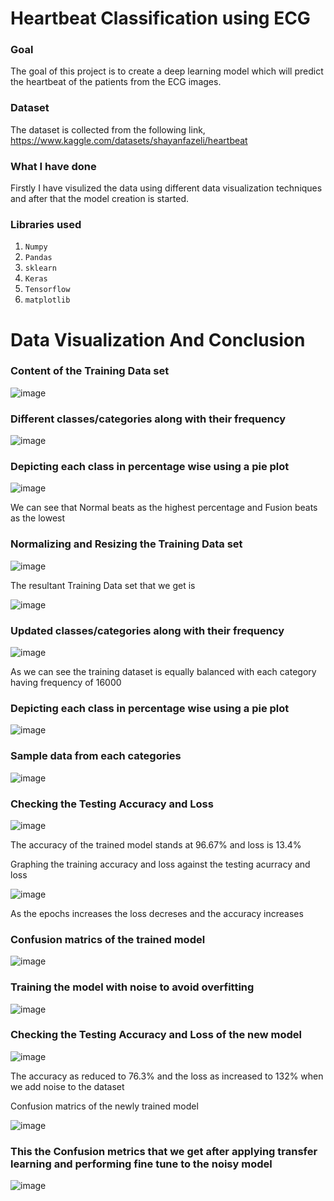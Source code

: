 # Heartbeat Classification using ECG

### Goal
The goal of this project is to create a deep learning model which will predict the heartbeat of the patients from the ECG images.

### Dataset
The dataset is collected from the following link, https://www.kaggle.com/datasets/shayanfazeli/heartbeat

### What I have done
Firstly I have visulized the data using different data visualization techniques and after that the model creation is started.

### Libraries used
1. `Numpy`
2. `Pandas`
3. `sklearn`
4. `Keras`
5. `Tensorflow`
6. `matplotlib`


# Data Visualization And Conclusion #

### Content of the Training Data set ###

![image](https://user-images.githubusercontent.com/83596240/183436392-f412bd71-0330-4bc5-bcde-41f78583a959.png)

### Different classes/categories along with their frequency ###

![image](https://user-images.githubusercontent.com/83596240/183436723-a8930a81-472e-4cf6-81ee-136cc47db7c8.png)

### Depicting each class in percentage wise using a pie plot ###

![image](https://user-images.githubusercontent.com/83596240/183436966-228c24f1-6e79-4a64-ba47-8aadba9c8c24.png)

We can see that Normal beats as the highest percentage and Fusion beats as the lowest

### Normalizing and Resizing the Training Data set ###

![image](https://user-images.githubusercontent.com/83596240/183437696-c1d54039-6043-4e74-a344-92d872eedadc.png)

The resultant Training Data set that we get is

![image](https://user-images.githubusercontent.com/83596240/183437918-93bcb404-d275-4cff-8deb-12cd9eacb38c.png)

### Updated classes/categories along with their frequency ###

![image](https://user-images.githubusercontent.com/83596240/183438062-ac62948e-fd33-4662-b8f3-4860bdfa9576.png)

As we can see the training dataset is equally balanced with each category having frequency of 16000

### Depicting each class in percentage wise using a pie plot ###

![image](https://user-images.githubusercontent.com/83596240/183438173-e9899fa1-f644-4f1d-852a-2190d20e50d8.png)

### Sample data from each categories ###

![image](https://user-images.githubusercontent.com/83596240/183438386-e32a0d44-788f-4ce1-819d-5666c39df86f.png)

### Checking the Testing Accuracy and Loss ###

![image](https://user-images.githubusercontent.com/83596240/183439120-d751e678-a494-4ac5-ad38-89bd42c65665.png)

The accuracy of the trained model stands at 96.67% and loss is 13.4%

Graphing the training accuracy and loss against the testing acurracy and loss

![image](https://user-images.githubusercontent.com/83596240/183438969-d446f376-582a-4283-a67d-2e7f71ececc6.png)

As the epochs increases the loss decreses and the accuracy increases

### Confusion matrics of the trained model ###

![image](https://user-images.githubusercontent.com/83596240/183439764-f22613f0-68d8-4153-a5ed-85a3db911727.png)

### Training the model with noise to avoid overfitting ###

![image](https://user-images.githubusercontent.com/83596240/183439990-49f9aa6b-b425-432d-b371-9e192fd4a7fa.png)

### Checking the Testing Accuracy and Loss of the new model ###

![image](https://user-images.githubusercontent.com/83596240/183440057-23200f9e-c8c8-49a2-b397-1409695a2d74.png)

The accuracy as reduced to 76.3% and the loss as increased to 132% when we add noise to the dataset

Confusion matrics of the newly trained model

![image](https://user-images.githubusercontent.com/83596240/183440297-ebee69b5-82bd-4ff8-80fe-302b955d9f1a.png)

### This the Confusion metrics that we get after applying transfer learning and performing fine tune to the noisy model ###

![image](https://user-images.githubusercontent.com/83596240/183440719-34265311-faea-46c7-9759-dc38fdf1f345.png)

